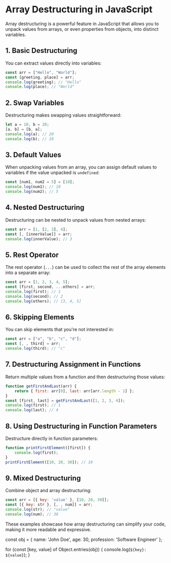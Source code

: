 
# Array Destructuring in JavaScript

Array destructuring is a powerful feature in JavaScript that allows you to unpack values from arrays, or even properties from objects, into distinct variables.

## 1. Basic Destructuring

You can extract values directly into variables:

```javascript
const arr = ["Hello", "World"];
const [greeting, place] = arr;
console.log(greeting); // "Hello"
console.log(place); // "World"
```

## 2. Swap Variables

Destructuring makes swapping values straightforward:

```javascript
let a = 10, b = 20;
[a, b] = [b, a];
console.log(a); // 20
console.log(b); // 10
```

## 3. Default Values

When unpacking values from an array, you can assign default values to variables if the value unpacked is `undefined`:

```javascript
const [num1, num2 = 5] = [10];
console.log(num1); // 10
console.log(num2); // 5
```

## 4. Nested Destructuring

Destructuring can be nested to unpack values from nested arrays:

```javascript
const arr = [1, [2, 3], 4];
const [, [innerValue]] = arr;
console.log(innerValue); // 3
```

## 5. Rest Operator

The rest operator (`...`) can be used to collect the rest of the array elements into a separate array:

```javascript
const arr = [1, 2, 3, 4, 5];
const [first, second, ...others] = arr;
console.log(first); // 1
console.log(second); // 2
console.log(others); // [3, 4, 5]
```

## 6. Skipping Elements

You can skip elements that you're not interested in:

```javascript
const arr = ["a", "b", "c", "d"];
const [, , third] = arr;
console.log(third); // "c"
```

## 7. Destructuring Assignment in Functions

Return multiple values from a function and then destructuring those values:

```javascript
function getFirstAndLast(arr) {
    return { first: arr[0], last: arr[arr.length - 1] };
}
const [first, last] = getFirstAndLast([1, 2, 3, 4]);
console.log(first); // 1
console.log(last); // 4
```

## 8. Using Destructuring in Function Parameters

Destructure directly in function parameters:

```javascript
function printFirstElement([first]) {
    console.log(first);
}
printFirstElement([10, 20, 30]); // 10
```

## 9. Mixed Destructuring

Combine object and array destructuring:

```javascript
const arr = [{ key: 'value' }, [10, 20, 30]];
const [{ key: str }, [, , num]] = arr;
console.log(str); // "value"
console.log(num); // 30
```

These examples showcase how array destructuring can simplify your code, making it more readable and expressive.


const obj = {
  name: 'John Doe',
  age: 30,
  profession: 'Software Engineer'
};

for (const [key, value] of Object.entries(obj)) {
  console.log(`${key}: ${value}`);
}